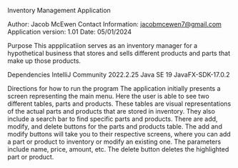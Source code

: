 Inventory Management Application

Author: Jacob McEwen
Contact Information: jacobmcewen7@gmail.com
Application version: 1.01
Date: 05/01/2024

Purpose
This appplicatiion serves as an inventory manager for a hypothetical business that stores and sells 
different products and parts that make up those products.

Dependencies
IntelliJ Community 2022.2.25
Java SE 19
JavaFX-SDK-17.0.2

Directions for how to run the program
The application initially presents a screen representing the main menu. Here the user is able to see two different tables, parts and products. These tables
are visual representations of the actual parts and products that are stored in inventory. They also include a search bar to find specific parts and products.
There are add, modify, and delete buttons for the parts and products table. The add and modify buttons will take you to their respective screens, where you can
add a part or product to inventory or modify an existing one. The parameters include name, price, amount, etc. The delete button deletes the highlighted part or product.
